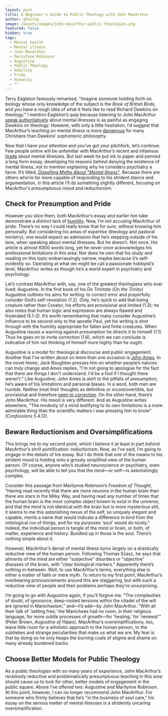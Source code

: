 ```yaml
---
layout: post
title: A Beginner's Guide to Public Theology with John MacArthur
author: gheslop
image: /assets/images/john-macarthur-public-theologian.png
featured: false
hidden: true
tags:
  - Mental health
  - Mental illness
  - John MacArthur
  - Mariylnne Robinson
  - Augustine
  - Public Theology
  - Humility
  - Pride
  - Humanity
  - ""
---
```

Terry Eagleton famously remarked, "Imagine someone holding forth on biology whose only knowledge of the subject is the *Book of British Birds*, and you have a rough idea of what it feels like to read Richard Dawkins on theology." I mention Eagleton’s quip because listening to John MacArthur [speak authoritatively](https://rekindle.co.za/content/2024-05-10-john-macarthur-mental-illness) about mental illnesses is as painful as engaging Dawkins on theology. However, with only a little hesitation, I’d suggest that MacArthur’s teaching on mental illness is more [dangerous](https://www.youtube.com/watch?v=2JFmxGYtEXk&pp=ygUdZ2F2aW4gb3J0bHVuZCBqb2huIG1hY2FydGh1ciA%3D) for many Christians than Dawkins’ sophomoric philosophy.

Now that I have your attention and you’ve got your pitchfork, let’s continue. Few people online will be unfamiliar with MacArthur’s recent and infamous [tirade](https://rekindle.co.za/content/2024-05-03-john-macarthur-on-mental-health) about mental illnesses. But last week he put ink to paper and penned a long form essay, developing his reasons behind denying the existence of mental illness, not to mention explaining why he considers psychiatry a farce. It’s titled, *[Dispelling Myths About "Mental Illness"](https://www.gracechurch.org/news/posts/3982?s=09)*. Because there are others who’re far more capable of responding to his strident stance and argumentation, in this article I’ll do something slightly different, focusing on MacArthur’s presumptuous mood and reductionism.

## Check for Presumption and Pride

However you slice them, both MacArthur’s essay and earlier hot-take demonstrate a distinct lack of [humility](https://rekindle.co.za/content/2022-02-16-christian-theologian-101-humility). Now, I’m not accusing MacArthur of pride. There’s no way I could really know that for sure, without knowing him personally. But considering his areas of expertise (theology and pastoral ministry), one would expect an admission that he’s stepping outside of his lane, when speaking about mental illnesses. But he doesn’t. Not once. His article is almost 6000 words long, yet he never once acknowledges his professional limitations in this area. Nor does he own that his study and reading on this topic embarrassingly narrow, maybe because it’s self-evidently so. Operating at what we might be call a passionate hobbyist’s level, MacArthur writes as though he’s a world expert in psychiatry and psychology.

Let’s contrast MacArthur with, say, one of the greatest theologians who ever lived: Augustine. In the first book of his *De Trinitate (On the Trinity)* Augustine outlines his aims for writing: to correct error and prayerfully consider God’s self-revelation (1.2). Only, he’s quick to add that being creature rather than Creator, his efforts are provisional and limited (1.3); he also notes that human logic and expression are always flawed and frustrated (5.1-2). It’s worth remembering that many consider Augustine’s influence to be second only to the apostle Paul, yet his writing is shot through with the humility appropriate for fallen and finite creatures. When Augustine issues a warning against presumption he directs it to himself (1.1). Thus he goes on to invite correction (1.6), which we can conclude is indicative of him not thinking of himself more highly than he ought.

Augustine is a model for theological discourse and public engagement. Another that I’ve written about on more than one occasion is [John Ames](https://rekindle.co.za/content/2022-01-20-gilead-apologetics). In the novel *Home*, Jack Boughton presses him on whether people’s natures can truly change and Ames replies, "I'm not going to apologise for the fact that there are things I don't understand. I'd be a fool if I thought there weren’t." Like Augustine, John Ames is alert to the pitfalls of presumption; he’s aware of his limitations and personal biases. In a word, both men are humble. Neither treat their thoughts as definitive or incontrovertible, but provisional and therefore [open to correction](https://rekindle.co.za/content/2023-11-08-defensiveness). On the other hand, there’s John MacArthur. His mood is very different. And as Augustine writes elsewhere, "The modesty of a mind testifying to its own limitations is a more admirable thing than the scientific matters I was pressing him to know" *(Confessions* 5.4.12).

## Beware Reductionism and Oversimplifications

This brings me to my second point, which I believe it at least in part behind MacArthur’s shrill pontification: reductionism. Now, as I’ve said, I’m going to engage in the details of his essay. But I do think that one of the means to his strident mood is holding onto a grossly simplified view of the human person. Of course, anyone who’s studied neuroscience or psychiatry, even psychology, will be able to tell you that the mind—or self—is astonishingly complex.

Consider this passage from Marilynne Robinson’s *Freedom of Thought*, "Having read recently that there are more neurons in the human brain than there are stars in the Milky Way, and having read any number of times that the human brain is the most complex object known to exist in the universe, and that the mind is not identical with the brain but is more mysterious still, it seems to me this astonishing nexus of the self, so uniquely elegant and capable, merits a name that would indicate a difference in kind from the ontological run of things, and for my purposes 'soul' would do nicely." Indeed, the individual person is tangle of the mind or brain, or both, of matter, experience and history. Bundled up in those is the soul. There’s nothing simple about it.

However, MacArthur’s denial of mental illness turns largely on a drastically reductive view of the human person. Following Thomas Szasz, he says that ailments of the mind are either "subjective" disorders or "objective" diseases of the brain, with "clear biological markers." Apparently there’s nothing in-between. Well, to use MacArthur’s terms, everything else is either a matter of faith or mere myth. To return to my first point, MacArthur’s overbearing pronouncements around this are staggering, but with such a reductive view of people and their problems perhaps they’re unsurprising.

I’m going to go with Augustine again, if you’ll forgive me. "The complexities of doubt, of ignorance, deep-rooted tensions within the citadel of the will are ignored in Manichaeism," and—I’d add—by John MacArthur. "With all their talk of 'setting free,' the Manichees had no room, in their religious language, for more subtle processes of growth—for 'healing,' for 'renewal'" (Peter Brown, *Augustine of Hippo)*. MacArthur’s oversimplifications, too, leave little room for a wholistic approach to the human person, to the subtleties and strange peculiarities that make us what we are. My fear is that by doing so he only heaps the burning coals of stigma and shame on many already burdened backs.

## Choose Better Models for Public Theology

As a public theologian with so many years of experience, John MacArthur’s recklessly reductive and problematically presumptuous teaching in this area should cause us to look for other, better models of engagement in the public square. Above I’ve offered two: Augustine and Marilynne Robinson. At this point, however, I can no longer recommend John MacArthur. For someone who firmly believes that he’s "in the business of soul care," his essay on the serious matter of mental illnesses is a stridently uncaring oversimplification.